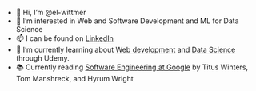 - 👋 Hi, I’m @el-wittmer
- 👀 I’m interested in Web and Software Development and ML for Data Science
- 📫 I can be found on [LinkedIn](https://www.linkedin.com/in/el-wittmer/)
- 🌱 I’m currently learning about [Web development](https://www.udemy.com/course/the-complete-web-development-bootcamp/) and [Data Science](https://www.udemy.com/course/the-data-science-course-complete-data-science-bootcamp/) through Udemy.
- 📚 Currently reading [Software Engineering at Google](https://abseil.io/resources/swe-book) by Titus Winters, Tom Manshreck, and Hyrum Wright
<!--- 💞️ I’m looking to collaborate on ... --->


<!---
el-wittmer/el-wittmer is a ✨ special ✨ repository because its `README.md` (this file) appears on your GitHub profile.
You can click the Preview link to take a look at your changes.
--->
